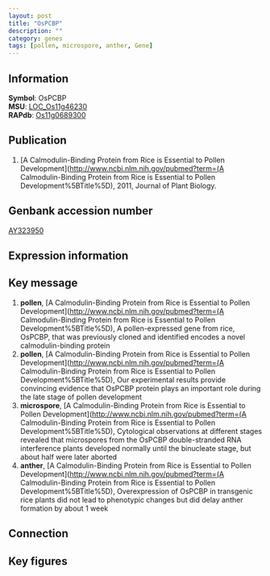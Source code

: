 ```yaml
---
layout: post
title: "OsPCBP"
description: ""
category: genes
tags: [pollen, microspore, anther, Gene]
---
```


## Information
__Symbol__: OsPCBP  
__MSU__: [LOC_Os11g46230](http://rice.plantbiology.msu.edu/cgi-bin/ORF_infopage.cgi?orf=LOC_Os11g46230)  
__RAPdb__: [Os11g0689300](http://rapdb.dna.affrc.go.jp/viewer/gbrowse_details/irgsp1?name=Os11g0689300)  

## Publication
1. [A Calmodulin-Binding Protein from Rice is Essential to Pollen Development](http://www.ncbi.nlm.nih.gov/pubmed?term=(A Calmodulin-Binding Protein from Rice is Essential to Pollen Development%5BTitle%5D), 2011, Journal of Plant Biology.

## Genbank accession number
[AY323950](http://www.ncbi.nlm.nih.gov/nuccore/AY323950)

## Expression information

## Key message
1. __pollen__, [A Calmodulin-Binding Protein from Rice is Essential to Pollen Development](http://www.ncbi.nlm.nih.gov/pubmed?term=(A Calmodulin-Binding Protein from Rice is Essential to Pollen Development%5BTitle%5D), A pollen-expressed gene from rice, OsPCBP, that was previously cloned and identified encodes a novel calmodulin-binding protein
2. __pollen__, [A Calmodulin-Binding Protein from Rice is Essential to Pollen Development](http://www.ncbi.nlm.nih.gov/pubmed?term=(A Calmodulin-Binding Protein from Rice is Essential to Pollen Development%5BTitle%5D),  Our experimental results provide convincing evidence that OsPCBP protein plays an important role during the late stage of pollen development
3. __microspore__, [A Calmodulin-Binding Protein from Rice is Essential to Pollen Development](http://www.ncbi.nlm.nih.gov/pubmed?term=(A Calmodulin-Binding Protein from Rice is Essential to Pollen Development%5BTitle%5D),  Cytological observations at different stages revealed that microspores from the OsPCBP double-stranded RNA interference plants developed normally until the binucleate stage, but about half were later aborted
4. __anther__, [A Calmodulin-Binding Protein from Rice is Essential to Pollen Development](http://www.ncbi.nlm.nih.gov/pubmed?term=(A Calmodulin-Binding Protein from Rice is Essential to Pollen Development%5BTitle%5D),  Overexpression of OsPCBP in transgenic rice plants did not lead to phenotypic changes but did delay anther formation by about 1 week

## Connection

## Key figures


